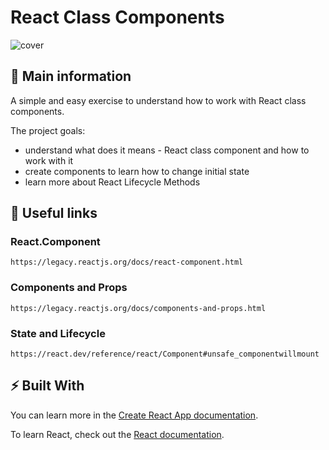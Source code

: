 # React Class Components

![cover](./src/components.gif)

## 🦉 Main information

A simple and easy exercise to understand how to work with React class components.

The project goals:
- understand what does it means - React class component and how to work with it
- create components to learn how to change initial state
- learn more about React Lifecycle Methods

## 🦊 Useful links

### React.Component

```
https://legacy.reactjs.org/docs/react-component.html
```

### Components and Props

```
https://legacy.reactjs.org/docs/components-and-props.html
```

### State and Lifecycle

```
https://react.dev/reference/react/Component#unsafe_componentwillmount
```


## ⚡ Built With

You can learn more in the [Create React App documentation](https://facebook.github.io/create-react-app/docs/getting-started).

To learn React, check out the [React documentation](https://reactjs.org/).

